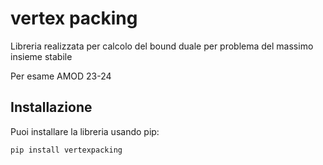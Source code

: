 # vertex packing

Libreria realizzata per calcolo del bound duale per problema del massimo insieme stabile

Per esame AMOD 23-24

## Installazione

Puoi installare la libreria usando pip:

```sh
pip install vertexpacking